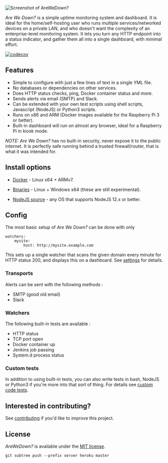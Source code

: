 ![Screenshot of AreWeDown?](https://github.com/shukriadams/arewedown/blob/master/screenshot.PNG)

*Are We Down?* is a simple uptime monitoring system and dashboard. It is ideal for the home/self-hosting user who runs multiple services/networked devices on a private LAN, and who doesn't want the complexity of an enterprise-level monitoring system. It lets you turn any HTTP endpoint into a status indicator, and gather them all into a single dashboard, with minimal effort.

[![codecov](https://codecov.io/gh/shukriadams/arewedown/branch/develop/graph/badge.svg?token=DXO5XYWW2T)](https://codecov.io/gh/shukriadams/arewedown)

## Features 

- Simple to configure with just a few lines of text in a single YML file.
- No databases or dependencies on other services.
- Does HTTP status checks, ping, Docker container status and more. 
- Sends alerts via email (SMTP) and Slack.
- Can be extended with your own test scripts using shell scripts, Javascript (NodeJS) or Python3 scripts.
- Runs on x86 and ARM (Docker images available for the Raspberry Pi 3 or better).
- Built-in dashboard will run on almost any browser, ideal for a Raspberry Pi in kiosk mode. 

*NOTE:* *Are We Down?* has no built-in security, never expose it to the public internet. It is perfectly safe running behind a trusted firewall/router, that is what it was intended for. 

## Install options

- [Docker](/docs/install-docker.md) - Linux x64 + ARMv7.

- [Binaries](/docs/install-binaries.md) - Linux + Windows x64 (these are still experimental).

- [NodeJS source](/docs/install-nodejs.md) - any OS that supports NodeJS 12.x or better.

## Config

The most basic setup of *Are We Down?* can be done with only

    watchers:
        mysite:
            host: http://mysite.example.com

This sets up a single watcher that scans the given domain every minute for HTTP status 200, and displays this on a dashboard. See [settings](/docs/settings.md) for details.

### Transports

Alerts can be sent with the following methods :

- SMTP (good old email)
- Slack

### Watchers

The following built-in tests are available :

- HTTP status
- TCP port open
- Docker container up
- Jenkins job passing
- System.d process status

### Custom tests

In addition to using built-in tests, you can also write tests in bash, NodeJS or Python3 if you're more into that sort of thing. For details see [custom code tests](/docs/custom-tests.md).

## Interested in contributing?

See [contributing](/docs/contributing.md) if you'd like to improve this project.

## License

*AreWeDown?* is available under the [MIT license](https://github.com/shukriadams/arewedown/blob/master/LICENSE).

```
git subtree push --prefix server heroku master
```
